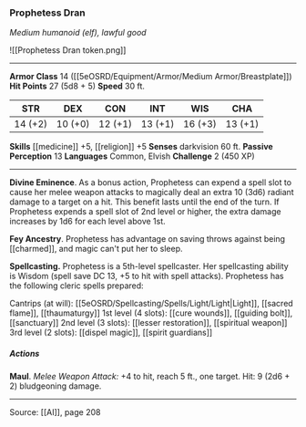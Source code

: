 ### Prophetess Dran
_Medium humanoid (elf), lawful good_

![[Prophetess Dran token.png]]


---

**Armor Class** 14 ([[5eOSRD/Equipment/Armor/Medium Armor/Breastplate]])
**Hit Points** 27 (5d8 + 5)
**Speed** 30 ft.

| STR     | DEX     | CON     | INT     | WIS     | CHA     |
|---------|---------|---------|---------|---------|---------|
| 14 (+2) | 10 (+0) | 12 (+1) | 13 (+1) | 16 (+3) | 13 (+1) |

**Skills** [[medicine]] +5, [[religion]] +5
**Senses** darkvision 60 ft.
**Passive Perception** 13
**Languages** Common, Elvish
**Challenge** 2 (450 XP)

---

**Divine Eminence**. As a bonus action, Prophetess can expend a spell slot to cause her melee weapon attacks to magically deal an extra 10 (3d6) radiant damage to a target on a hit. This benefit lasts until the end of the turn. If Prophetess expends a spell slot of 2nd level or higher, the extra damage increases by 1d6 for each level above 1st.

**Fey Ancestry**. Prophetess has advantage on saving throws against being [[charmed]], and magic can't put her to sleep.

**Spellcasting.** Prophetess is a 5th-level spellcaster. Her spellcasting ability is Wisdom (spell save DC 13, +5 to hit with spell attacks). Prophetess has the following cleric spells prepared:

Cantrips (at will): [[5eOSRD/Spellcasting/Spells/Light/Light|Light]], [[sacred flame]], [[thaumaturgy]]
1st level (4 slots): [[cure wounds]], [[guiding bolt]], [[sanctuary]]
2nd level (3 slots): [[lesser restoration]], [[spiritual weapon]]
3rd level (2 slots): [[dispel magic]], [[spirit guardians]]

##### Actions
**Maul**. _Melee Weapon Attack:_ +4 to hit, reach 5 ft., one target. Hit: 9 (2d6 + 2) bludgeoning damage.


---

Source: [[AI]], page 208